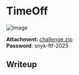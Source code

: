 # TimeOff
![Image](https://github.com/user-attachments/assets/d6d176ee-7df6-40e1-9b80-ef877a49de67)

**Attachment:** [challenge.zip](https://github.com/user-attachments/files/19060874/challenge.zip)  
**Password**: snyk-ftf-2025

## Writeup

